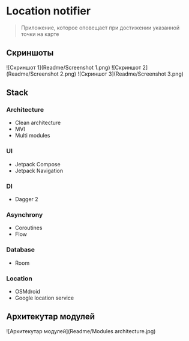 # Location notifier
> Приложение, которое оповещает при достижении указанной точки на карте


## Скриншоты
![Скриншот 1](Readme/Screenshot 1.png)
![Скриншот 2](Readme/Screenshot 2.png)
![Скриншот 3](Readme/Screenshot 3.png)

## Stack
### Architecture

- Clean architecture
- MVI
- Multi modules

### UI

- Jetpack Compose
- Jetpack Navigation

### DI

- Dagger 2

### **Asynchrony**

- Coroutines
- Flow

### Database

- Room

### Location

- OSMdroid
- Google location service

## Архитекутар модулей

![Архитекутар модулей](Readme/Modules architecture.jpg)